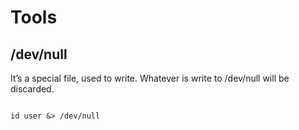 # Tools

## /dev/null

It’s a special file, used to write. Whatever is write to /dev/null will be discarded.

```

id user &> /dev/null

```
